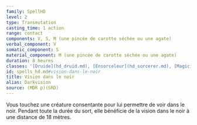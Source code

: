 ```yaml
---
family: SpellHD
level: 2
type: Transmutation
casting_time: 1 action
range: contact
components: V, S, M (une pincée de carotte séchée ou une agate)
verbal_component: V
somatic_component: S
material_component: M (une pincée de carotte séchée ou une agate)
duration: 8 heures
classes: '[Druide](hd_druid.md), [Ensorceleur](hd_sorcerer.md), [Magicien](hd_wizard.md), [Ombrelame](hd_rogue_ombrelame.md), [Rôdeur](hd_ranger.md)'
id: spells_hd.md#vision-dans-le-noir
title: Vision dans le noir
alias: Darkvision
source: (MDR p)(SRD)
---
```


Vous touchez une créature consentante pour lui permettre de voir dans le noir. Pendant toute la durée du sort, elle bénéficie de la vision dans le noir à une distance de 18 mètres.

